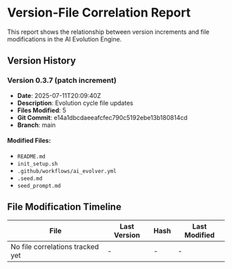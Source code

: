 <!--
@file docs/reports/evolution-final-report.md
@description Final evolution cycle report with version-file correlation analysis
@author IT-Journey Team <team@it-journey.org>
@created 2025-07-11
@lastModified 2025-07-12
@version 1.0.0

@relatedIssues 
  - #evolution-tracking: Version correlation and file modification tracking

@relatedEvolutions
  - v0.3.7: File correlation tracking implementation

@dependencies
  - Git: for version history tracking
  - JSON: for data storage

@changelog
  - 2025-07-12: Moved to reports directory and added file header - ITJ
  - 2025-07-11: Initial creation with version correlation data - ITJ

@usage Evolution analysis and version tracking reference
@notes Contains version-file correlation analysis and timeline
-->

# Version-File Correlation Report

This report shows the relationship between version increments and file modifications in the AI Evolution Engine.

## Version History

### Version 0.3.7 (patch increment)
- **Date**: 2025-07-11T20:09:40Z
- **Description**: Evolution cycle file updates
- **Files Modified**: 5
- **Git Commit**: e14a1dbcdaeeafcfec790c5192ebe13b180814cd
- **Branch**: main

#### Modified Files:
- `README.md`
- `init_setup.sh`
- `.github/workflows/ai_evolver.yml`
- `.seed.md`
- `seed_prompt.md`



## File Modification Timeline

| File | Last Version | Hash | Last Modified |
|------|-------------|------|---------------|
| No file correlations tracked yet | - | - | - |
